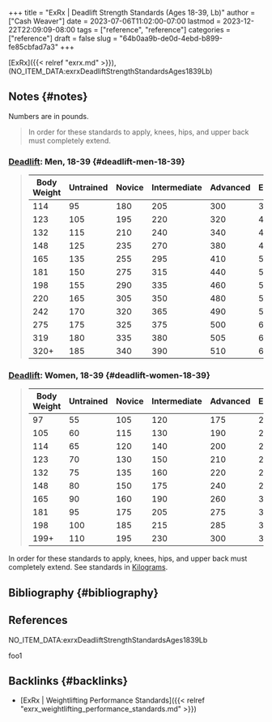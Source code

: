 +++
title = "ExRx | Deadlift Strength Standards (Ages 18-39, Lb)"
author = ["Cash Weaver"]
date = 2023-07-06T11:02:00-07:00
lastmod = 2023-12-22T22:09:09-08:00
tags = ["reference", "reference"]
categories = ["reference"]
draft = false
slug = "64b0aa9b-de0d-4ebd-b899-fe85cbfad7a3"
+++

[ExRx]({{< relref "exrx.md" >}}), (NO_ITEM_DATA:exrxDeadliftStrengthStandardsAges1839Lb)


## Notes {#notes}

Numbers are in pounds.

> In order for these standards to apply, knees, hips, and upper back must completely extend.


### [Deadlift](https://exrx.net/WeightExercises/ErectorSpinae/BBDeadlift): Men, 18-39 {#deadlift-men-18-39}

> | Body Weight | Untrained | Novice | Intermediate | Advanced | Elite | World Record |
> |-------------|-----------|--------|--------------|----------|-------|--------------|
> | 114         | 95        | 180    | 205          | 300      | 385   | 594          |
> | 123         | 105       | 195    | 220          | 320      | 415   | 633          |
> | 132         | 115       | 210    | 240          | 340      | 440   | 629          |
> | 148         | 125       | 235    | 270          | 380      | 480   | 704          |
> | 165         | 135       | 255    | 295          | 410      | 520   | 759          |
> | 181         | 150       | 275    | 315          | 440      | 550   | 891          |
> | 198         | 155       | 290    | 335          | 460      | 565   | 880          |
> | 220         | 165       | 305    | 350          | 480      | 585   | 952          |
> | 242         | 170       | 320    | 365          | 490      | 595   | 970          |
> | 275         | 175       | 325    | 375          | 500      | 600   | 948          |
> | 319         | 180       | 335    | 380          | 505      | 610   | 939          |
> | 320+        | 185       | 340    | 390          | 510      | 615   | 1,014        |


### [Deadlift](https://exrx.net/WeightExercises/ErectorSpinae/BBDeadlift): Women, 18-39 {#deadlift-women-18-39}

> | Body Weight | Untrained | Novice | Intermediate | Advanced | Elite | World Record |
> |-------------|-----------|--------|--------------|----------|-------|--------------|
> | 97          | 55        | 105    | 120          | 175      | 230   | 349          |
> | 105         | 60        | 115    | 130          | 190      | 240   | 369          |
> | 114         | 65        | 120    | 140          | 200      | 255   | 404          |
> | 123         | 70        | 130    | 150          | 210      | 265   | 415          |
> | 132         | 75        | 135    | 160          | 220      | 275   | 435          |
> | 148         | 80        | 150    | 175          | 240      | 295   | 470          |
> | 165         | 90        | 160    | 190          | 260      | 320   | 499          |
> | 181         | 95        | 175    | 205          | 275      | 330   | 503          |
> | 198         | 100       | 185    | 215          | 285      | 350   | 506          |
> | 199+        | 110       | 195    | 230          | 300      | 365   | 554          |

In order for these standards to apply, knees, hips, and upper back must completely extend. See standards in [Kilograms](https://exrx.net/Testing/WeightLifting/DeadliftStandardsKg).


## Bibliography {#bibliography}

## References

<style>.csl-entry{text-indent: -1.5em; margin-left: 1.5em;}</style><div class="csl-bib-body">
  <div class="csl-entry">NO_ITEM_DATA:exrxDeadliftStrengthStandardsAges1839Lb</div>
</div>

foo1


## Backlinks {#backlinks}

-   [ExRx | Weightlifting Performance Standards]({{< relref "exrx_weightlifting_performance_standards.md" >}})
